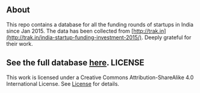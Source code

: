 
About
------
This repo contains a database for all the funding rounds of startups in India since Jan 2015. The data has been collected from [http://trak.in](http://trak.in/india-startup-funding-investment-2015/). Deeply grateful for their work.

See the full database [here](https://github.com/ducky427/india_funding_rounds/blob/master/funding.csv).
LICENSE
--------

This work is licensed under a Creative Commons Attribution-ShareAlike 4.0 International License. See [License](https://github.com/ducky427/india_funding_rounds/blob/master/LICENSE) for details.
